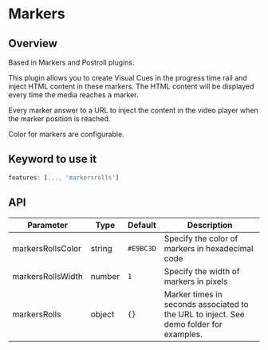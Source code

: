 # Markers

## Overview

Based in Markers and Postroll plugins.

This plugin allows you to create Visual Cues in the progress time rail and inject HTML content in these markers.
The HTML content will be displayed every time the media reaches a marker.

Every marker answer to a URL to inject the content in the video player when the marker position is reached.

Color for markers are configurable.

## Keyword to use it
```javascript
features: [..., 'markersrolls']
```

## API

Parameter | Type | Default | Description
------ | --------- | ------- | --------
markersRollsColor | string | `#E9BC3D` | Specify the color of markers in hexadecimal code
markersRollsWidth | number | `1` | Specify the width of markers in pixels
markersRolls | object | `{}` | Marker times in seconds associated to the URL to inject. See demo folder for examples.
